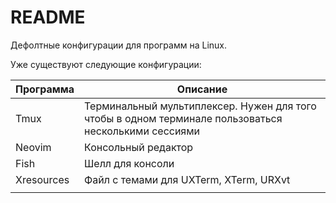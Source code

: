 # README
Дефолтные конфигурации для программ на Linux.

Уже существуют следующие конфигурации:

| Программа  | Описание                                                     |
| ---------- | ------------------------------------------------------------ |
| Tmux       | Терминальный мультиплексер. Нужен для того чтобы в одном терминале пользоваться несколькими сессиями |
| Neovim     | Консольный редактор                                          |
| Fish       | Шелл для консоли                                             |
| Xresources | Файл с темами для UXTerm, XTerm, URXvt                       |
|            |                                                              |
